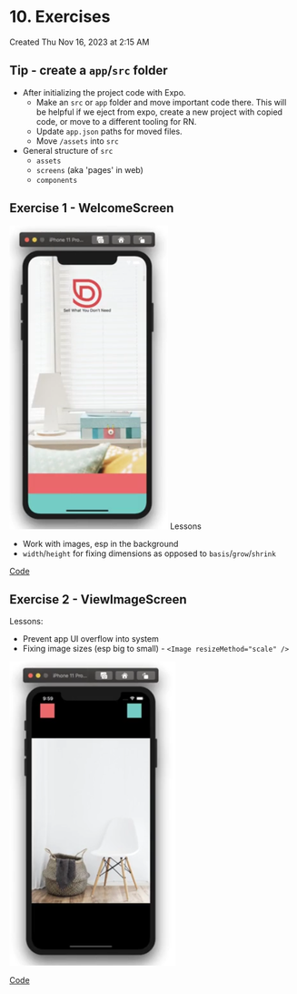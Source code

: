 # 10. Exercises
Created Thu Nov 16, 2023 at 2:15 AM

## Tip - create a `app`/`src` folder
- After initializing the project code with Expo.
	- Make an `src` or `app` folder and move important code there. This will be helpful if we eject from expo, create a new project with copied code, or move to a different tooling for RN. 
	- Update `app.json` paths for moved files.
	- Move `/assets` into `src`
- General structure of `src`
	- `assets`
	- `screens` (aka 'pages' in web)
	- `components`

## Exercise 1 - WelcomeScreen
![](../../../../../assets/Pasted-image-20231118232608.png)
Lessons
- Work with images, esp in the background
- `width`/`height` for fixing dimensions as opposed to `basis`/`grow`/`shrink`

[Code](https://github.com/exemplar-codes/DoneWithIt/commit/3219f8765c06e53c7a6964487a74b236205373a5)

## Exercise 2 - ViewImageScreen
Lessons:
- Prevent app UI overflow into system
- Fixing image sizes (esp big to small) - `<Image resizeMethod="scale" />`

![](../../../../../assets/Pasted-image-20231118232621.png)

[Code](https://github.com/exemplar-codes/DoneWithIt/commit/c1cba8525377f03ccc8144c694f30199bdfad76f)